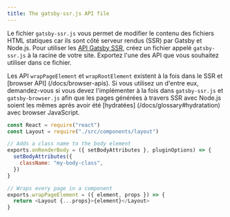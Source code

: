 ```yaml
---
title: The gatsby-ssr.js API file
---
```


Le fichier `gatsby-ssr.js` vous permet de modifier le contenu des fichiers HTML statiques car ils sont côté serveur rendus (SSR) par Gatsby et Node.js. Pour utiliser les [API Gatsby SSR](/docs/ssr-apis/), créez un fichier appelé `gatsby-ssr.js` à la racine de votre site. Exportez l'une des API que vous souhaitez utiliser dans ce fichier.

Les API `wrapPageElement` et `wrapRootElement` existent à la fois dans le SSR et [browser API] (/docs/browser-apis). Si vous utilisez un d'entre eux, demandez-vous si vous devez l'implémenter à la fois dans `gatsby-ssr.js` et `gatsby-browser.js` afin que les pages générées à travers SSR avec Node.js soient les mêmes après avoir été [hydratées] (/docs/glossary#hydratation) avec browser JavaScript.

```jsx:title=gatsby-ssr.js
const React = require("react")
const Layout = require("./src/components/layout")

// Adds a class name to the body element
exports.onRenderBody = ({ setBodyAttributes }, pluginOptions) => {
  setBodyAttributes({
    className: "my-body-class",
  })
}

// Wraps every page in a component
exports.wrapPageElement = ({ element, props }) => {
  return <Layout {...props}>{element}</Layout>
}
```
